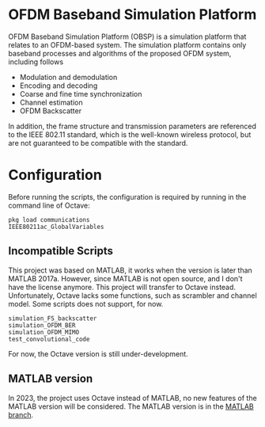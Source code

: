 # OFDM Baseband Simulation Platform

OFDM Baseband Simulation Platform (OBSP) is a simulation platform that relates to an OFDM-based system.
The simulation platform contains only baseband processes and algorithms of the proposed OFDM system, including follows

- Modulation and demodulation
- Encoding and decoding
- Coarse and fine time synchronization
- Channel estimation
- OFDM Backscatter

In addition, the frame structure and transmission parameters are referenced to the IEEE 802.11 standard, which is the well-known wireless protocol, but are not guaranteed to be compatible with the standard.

# Configuration

Before running the scripts, the configuration is required by running in the command line of Octave:

    pkg load communications
    IEEE80211ac_GlobalVariables

## Incompatible Scripts

This project was based on MATLAB, it works when the version is later than MATLAB 2017a.
However, since MATLAB is not open source, and I don't have the license anymore.
This project will transfer to Octave instead.
Unfortunately, Octave lacks some functions, such as scrambler and channel model.
Some scripts does not support, for now.

    simulation_FS_backscatter
    simulation_OFDM_BER
    simulation_OFDM_MIMO
    test_convolutional_code

For now, the Octave version is still under-development.

## MATLAB version

In 2023, the project uses Octave instead of MATLAB, no new features of the MATLAB version will be considered.
The MATLAB version is in the [MATLAB branch](https://github.com/OctHe/OBSP/tree/MATLAB).

